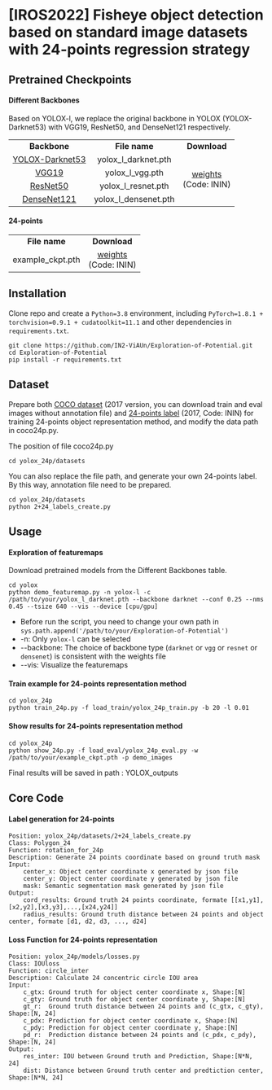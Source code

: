 # [IROS2022] Fisheye object detection based on standard image datasets with 24-points regression strategy

## Pretrained Checkpoints
#### Different Backbones
Based on YOLOX-l, we replace the original backbone in YOLOX (YOLOX-Darknet53) with VGG19, ResNet50, and DenseNet121 respectively.
<table border="0"> 
    <tr>
       <td rowspan="2" align="center"><b>Backbone</b></td>
       <td rowspan="2" align="center"><b>File name</b></td>
       <td rowspan="2" align="center"><b>Download</b></td>
    </tr>
    <tr>
    </tr>
    <tr>
       <td align="center"><a href="./yolox/models/darknet.py">YOLOX-Darknet53</a></td>
       <td align="center">yolox_l_darknet.pth</td>
       <td rowspan="4" align="center"><a href="https://pan.baidu.com/s/14k8nTUj9wNJRD0SEOcgOrA">weights</a><br>(Code: ININ)</td>
    </tr>
    <tr>
       <td align="center"><a href="./yolox/models/vgg.py">VGG19</a></td>
       <td align="center">yolox_l_vgg.pth</td>
    </tr>
    <tr>
       <td align="center"><a href="./yolox/models/resnet.py">ResNet50</a></td>
       <td align="center">yolox_l_resnet.pth</td>
    </tr>
    <tr>
       <td align="center"><a href="./yolox/models/densenet.py">DenseNet121</a></td>
       <td align="center">yolox_l_densenet.pth</td>
    </tr>
</table>

#### 24-points
<table border="0"> 
    <tr>
       <td rowspan="2" align="center"><b>File name</b></td>
       <td rowspan="2" align="center"><b>Download</b></td>
    </tr>
    <tr>
    </tr>
    <tr>
       <td align="center">example_ckpt.pth</td>
       <td align="center"><a href="https://pan.baidu.com/s/14k8nTUj9wNJRD0SEOcgOrA">weights</a><br>(Code: ININ)</td>
    </tr>
</table>


## Installation
Clone repo and create a `Python=3.8` environment, including `PyTorch=1.8.1 + torchvision=0.9.1 + cudatoolkit=11.1` and other dependencies in `requirements.txt`.
```
git clone https://github.com/IN2-ViAUn/Exploration-of-Potential.git
cd Exploration-of-Potential
pip install -r requirements.txt
```

## Dataset
Prepare both [COCO dataset](https://cocodataset.org/#download) (2017 version, you can download train and eval images without annotation file) and [24-points label](https://pan.baidu.com/s/19wmq4gu7Yp1TLwArmsNcJw) (2017, Code: ININ) for training 24-points object representation method, and modify the data path in coco24p.py. 

The position of file coco24p.py  
```
cd yolox_24p/datasets
```
You can also replace the file path, and generate your own 24-points label. By this way, annotation file need to be prepared. 
```
cd yolox_24p/datasets
python 2+24_labels_create.py
```

## Usage
#### Exploration of featuremaps
Download pretrained models from the Different Backbones table.
```
cd yolox
python demo_featuremap.py -n yolox-l -c /path/to/your/yolox_l_darknet.pth --backbone darknet --conf 0.25 --nms 0.45 --tsize 640 --vis --device [cpu/gpu]
```
* Before run the script, you need to change your own path in `sys.path.append('/path/to/your/Exploration-of-Potential')`
* -n: Only `yolox-l` can be selected
* --backbone: The choice of backbone type (`darknet` or `vgg` or `resnet` or `densenet`) is consistent with the weights file
* --vis: Visualize the featuremaps

#### Train example for 24-points representation method
```
cd yolox_24p
python train_24p.py -f load_train/yolox_24p_train.py -b 20 -l 0.01
```
#### Show results for 24-points representation method 
```
cd yolox_24p
python show_24p.py -f load_eval/yolox_24p_eval.py -w /path/to/your/example_ckpt.pth -p demo_images
```
Final results will be saved in path : YOLOX_outputs 

## Core Code
#### Label generation for 24-points
```
Position: yolox_24p/datasets/2+24_labels_create.py
Class: Polygon_24
Function: rotation_for_24p
Description: Generate 24 points coordinate based on ground truth mask
Input: 
    center_x: Object center coordinate x generated by json file  
    center_y: Object center coordinate y generated by json file
    mask: Semantic segmentation mask generated by json file
Output:
    cord_results: Ground truth 24 points coordinate, formate [[x1,y1],[x2,y2],[x3,y3],...,[x24,y24]]
    radius_results: Ground truth distance between 24 points and object center, formate [d1, d2, d3, ..., d24]
```
#### Loss Function for 24-points representation
```
Position: yolox_24p/models/losses.py
Class: IOUloss
Function: circle_inter
Description: Calculate 24 concentric circle IOU area
Input: 
    c_gtx: Ground truth for object center coordinate x, Shape:[N]
    c_gty: Ground truth for object center coordinate y, Shape:[N]
    gt_r:  Ground truth distance between 24 points and (c_gtx, c_gty), Shape:[N, 24]  
    c_pdx: Prediction for object center coordinate x, Shape:[N]
    c_pdy: Prediction for object center coordinate y, Shape:[N]
    pd_r:  Prediction distance between 24 points and (c_pdx, c_pdy), Shape:[N, 24]
Output:
    res_inter: IOU between Ground truth and Prediction, Shape:[N*N, 24]
    dist: Distance between Ground truth center and predtiction center, Shape:[N*N, 24]
```